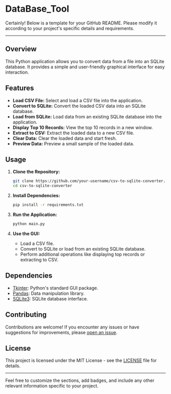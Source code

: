 # DataBase_Tool

Certainly! Below is a template for your GitHub README. Please modify it according to your project's specific details and requirements.

---

## Overview

This Python application allows you to convert data from a file into an SQLite database. It provides a simple and user-friendly graphical interface for easy interaction.

## Features

- **Load CSV File:** Select and load a CSV file into the application.
- **Convert to SQLite:** Convert the loaded CSV data into an SQLite database.
- **Load from SQLite:** Load data from an existing SQLite database into the application.
- **Display Top 10 Records:** View the top 10 records in a new window.
- **Extract to CSV:** Extract the loaded data to a new CSV file.
- **Clear Data:** Clear the loaded data and start fresh.
- **Preview Data:** Preview a small sample of the loaded data.

## Usage

1. **Clone the Repository:**
   ```bash
   git clone https://github.com/your-username/csv-to-sqlite-converter.git
   cd csv-to-sqlite-converter
   ```

2. **Install Dependencies:**
   ```bash
   pip install -r requirements.txt
   ```

3. **Run the Application:**
   ```bash
   python main.py
   ```

4. **Use the GUI:**
   - Load a CSV file.
   - Convert to SQLite or load from an existing SQLite database.
   - Perform additional operations like displaying top records or extracting to CSV.

## Dependencies

- [Tkinter](https://docs.python.org/3/library/tkinter.html): Python's standard GUI package.
- [Pandas](https://pandas.pydata.org/): Data manipulation library.
- [SQLite3](https://docs.python.org/3/library/sqlite3.html): SQLite database interface.

## Contributing

Contributions are welcome! If you encounter any issues or have suggestions for improvements, please [open an issue](https://github.com/your-username/csv-to-sqlite-converter/issues).

## License

This project is licensed under the MIT License - see the [LICENSE](LICENSE) file for details.

---

Feel free to customize the sections, add badges, and include any other relevant information specific to your project.
